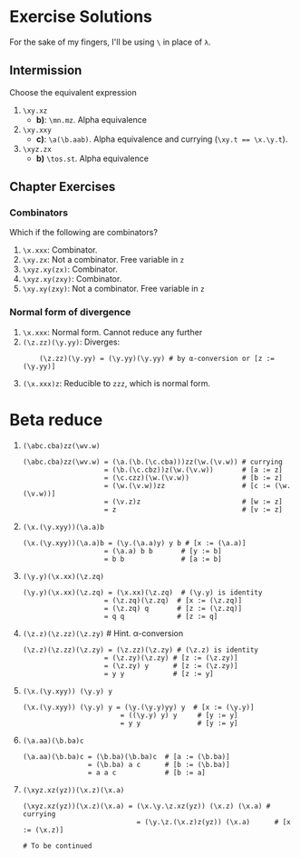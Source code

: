 # Exercise Solutions

For the sake of my fingers, I'll be using `\` in place of `λ`.

## Intermission

Choose the equivalent expression

1. `\xy.xz`
      * **b)**: `\mn.mz`. Alpha equivalence
1. `\xy.xxy`
      * **c)**: `\a(\b.aab)`. Alpha equivalence and currying (`\xy.t == \x.\y.t`).
1. `\xyz.zx`
      * **b)** `\tos.st`. Alpha equivalence

## Chapter Exercises

### Combinators

Which if the following are combinators?

1. `\x.xxx`: Combinator.
1. `\xy.zx`: Not a combinator. Free variable in `z`
1. `\xyz.xy(zx)`: Combinator.
1. `\xyz.xy(zxy)`: Combinator.
1. `\xy.xy(zxy)`: Not a combinator. Free variable in `z`

### Normal form of divergence

1. `\x.xxx`: Normal form. Cannot reduce any further
1. `(\z.zz)(\y.yy)`: Diverges:
    ```
        (\z.zz)(\y.yy) = (\y.yy)(\y.yy) # by α-conversion or [z := (\y.yy)]
    ```
1. `(\x.xxx)z`: Reducible to `zzz`, which is normal form.

# Beta reduce

1. `(\abc.cba)zz(\wv.w)`
    ```
    (\abc.cba)zz(\wv.w) = (\a.(\b.(\c.cba)))zz(\w.(\v.w)) # currying
                        = (\b.(\c.cbz))z(\w.(\v.w))       # [a := z]
                        = (\c.czz)(\w.(\v.w))             # [b := z]
                        = (\w.(\v.w))zz                   # [c := (\w.(\v.w))]
                        = (\v.z)z                         # [w := z]
                        = z                               # [v := z]
    ```
1. `(\x.(\y.xyy))(\a.a)b`
    ```
    (\x.(\y.xyy))(\a.a)b = (\y.(\a.a)y) y b # [x := (\a.a)]
                        = (\a.a) b b       # [y := b]
                        = b b              # [a := b]
    ```
1. `(\y.y)(\x.xx)(\z.zq)`
    ```
    (\y.y)(\x.xx)(\z.zq) = (\x.xx)(\z.zq)  # (\y.y) is identity
                        = (\z.zq)(\z.zq)  # [x := (\z.zq)]
                        = (\z.zq) q       # [z := (\z.zq)]
                        = q q             # [z := q]
    ```
1. `(\z.z)(\z.zz)(\z.zy)` # Hint. α-conversion
    ```
    (\z.z)(\z.zz)(\z.zy) = (\z.zz)(\z.zy) # (\z.z) is identity
                        = (\z.zy)(\z.zy) # [z := (\z.zy)]
                        = (\z.zy) y      # [z := (\z.zy)]
                        = y y            # [z := y]
    ```
1. `(\x.(\y.xyy)) (\y.y) y`
    ```
    (\x.(\y.xyy)) (\y.y) y = (\y.(\y.y)yy) y  # [x := (\y.y)]
                            = ((\y.y) y) y     # [y := y]
                            = y y              # [y := y]
    ```
1. `(\a.aa)(\b.ba)c`
    ```
    (\a.aa)(\b.ba)c = (\b.ba)(\b.ba)c  # [a := (\b.ba)]
                    = (\b.ba) a c      # [b := (\b.ba)]
                    = a a c            # [b := a]
    ```
1. `(\xyz.xz(yz))(\x.z)(\x.a)`
    ```
    (\xyz.xz(yz))(\x.z)(\x.a) = (\x.\y.\z.xz(yz)) (\x.z) (\x.a) # currying
                                = (\y.\z.(\x.z)z(yz)) (\x.a)      # [x := (\x.z)]

    # To be continued

    ```

